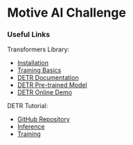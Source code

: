 # Motive AI Challenge


### Useful Links

Transformers Library:
- [Installation](https://huggingface.co/docs/transformers/installation)
- [Training Basics](https://huggingface.co/docs/transformers/training)
- [DETR Documentation](https://huggingface.co/docs/transformers/model_doc/detr)
- [DETR Pre-trained Model](https://huggingface.co/facebook/detr-resnet-50)
- [DETR Online Demo](https://huggingface.co/spaces/nateraw/detr-object-detection)

DETR Tutorial:
- [GitHub Repository](https://github.com/NielsRogge/Transformers-Tutorials/tree/master/DETR)
- [Inference](https://github.com/NielsRogge/Transformers-Tutorials/blob/master/DETR/DETR_minimal_example_(with_DetrFeatureExtractor).ipynb)
- [Training](https://github.com/NielsRogge/Transformers-Tutorials/blob/master/DETR/Fine_tuning_DetrForObjectDetection_on_custom_dataset_(balloon).ipynb)
